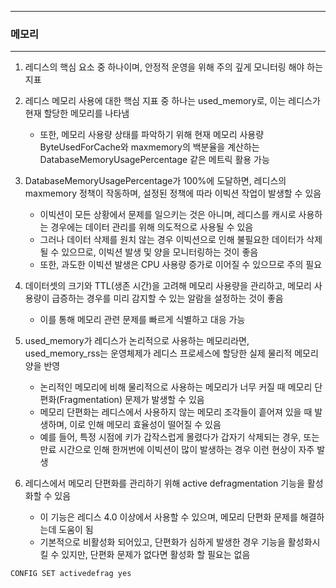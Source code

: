 -----
### 메모리
-----
1. 레디스의 핵심 요소 중 하나이며, 안정적 운영을 위해 주의 깊게 모니터링 해야 하는 지표
2. 레디스 메모리 사용에 대한 핵심 지표 중 하나는 used_memory로, 이는 레디스가 현재 할당한 메모리를 나타냄
   - 또한, 메모리 사용량 상태를 파악하기 위해 현재 메모리 사용량 ByteUsedForCache와 maxmemory의 백분율을 계산하는 DatabaseMemoryUsagePercentage 같은 메트릭 활용 가능

3. DatabaseMemoryUsagePercentage가 100%에 도달하면, 레디스의 maxmemory 정책이 작동하며, 설정된 정책에 따라 이빅션 작업이 발생할 수 있음
   - 이빅션이 모든 상황에서 문제를 일으키는 것은 아니며, 레디스를 캐시로 사용하는 경우에는 데이터 관리를 위해 의도적으로 사용될 수 있음
   - 그러나 데이터 삭제를 원치 않는 경우 이빅션으로 인해 불필요한 데이터가 삭제될 수 있으므로, 이빅션 발생 및 양을 모니터링하는 것이 좋음
   - 또한, 과도한 이빅션 발생은 CPU 사용량 증가로 이어질 수 있으므로 주의 필요

4. 데이터셋의 크기와 TTL(생존 시간)을 고려해 메모리 사용량을 관리하고, 메모리 사용량이 급증하는 경우를 미리 감지할 수 있는 알람을 설정하는 것이 좋음
   - 이를 통해 메모리 관련 문제를 빠르게 식별하고 대응 가능

5. used_memory가 레디스가 논리적으로 사용하는 메모리라면, used_memory_rss는 운영체제가 레디스 프로세스에 할당한 실제 물리적 메모리 양을 반영
   - 논리적인 메모리에 비해 물리적으로 사용하는 메모리가 너무 커질 때 메모리 단편화(Fragmentation) 문제가 발생할 수 있음
   - 메모리 단편화는 레디스에서 사용하지 않는 메모리 조각들이 흩어져 있을 때 발생하며, 이로 인해 메모리 효율성이 떨어질 수 있음
   - 예를 들어, 특정 시점에 키가 갑작스럽게 몰렸다가 갑자기 삭제되는 경우, 또는 만료 시간으로 인해 한꺼번에 이빅션이 많이 발생하는 경우 이런 현상이 자주 발생

7. 레디스에서 메모리 단편화를 관리하기 위해 active defragmentation 기능을 활성화할 수 있음
   - 이 기능은 레디스 4.0 이상에서 사용할 수 있으며, 메모리 단편화 문제를 해결하는데 도움이 됨
   - 기본적으로 비활성화 되어있고, 단편화가 심하게 발생한 경우 기능을 활성화시킬 수 있지만, 단편화 문제가 없다면 활성화 할 필요는 없음
```redis
CONFIG SET activedefrag yes
```
